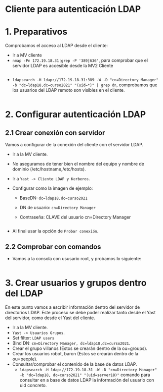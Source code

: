 # Cliente para autenticación LDAP

# 1. Preparativos

Comprobamos el acceso al LDAP desde el cliente:
- Ir a MV cliente
- `nmap -Pn 172.19.18.31|grep -P '389|636'`, para comprobar que el servidor LDAP es accesible desde la MV2 Cliente

![]()

- `ldapsearch -H ldap://172.19.18.31:389 -W -D "cn=Directory Manager" -b "dc=ldap18,dc=curso2021" "(uid=*)" | grep dn`, comprobamos que los usuarios del LDAP remoto son visibles en el cliente.

![]()

# 2. Configurar autenticación LDAP

## 2.1 Crear conexión con servidor

Vamos a configurar de la conexión del cliente con el servidor LDAP.

- Ir a la MV cliente.

- No aseguramos de tener bien el nombre del equipo y nombre de dominio (/etc/hostname,/etc/hosts).

- Ir a `Yast -> Cliente LDAP y Kerberos`.

- Configurar como la imagen de ejemplo:

  - BaseDN: `dc=ldap18,dc=curso2021`

  - DN de usuario: `cn=Directory Manager`

  - Contraseña: CLAVE del usuario cn=Directory Manager

  ![]()

- Al final usar la opción de `Probar conexión`.

## 2.2 Comprobar con comandos

- Vamos a la consola con ususario root, y probamos lo siguiente:

![]()








# 3. Crear usuarios y grupos dentro del LDAP

En este punto vamos a escribir información dentro del servidor de directorios LDAP. Este proceso se debe poder realizar tanto desde el Yast del servidor, como desde el Yast del cliente.

- Ir a la MV cliente.
- `Yast -> Usuarios Grupos`.
- Set filter: `LDAP users`
- Bind DN: `cn=Directory Manager, dc=ldap18,dc=curso2021`.
- Crear el grupo villanos (Estos se crearán dentro de la ou=groups).
- Crear los usuarios robot, baron (Estos se crearán dentro de la ou=people).
- Consultar/comprobar el contenido de la base de datos LDAP.
  - `ldapsearch -H ldap://172.19.18.31 -W -D "cn=Directory Manager" -b "dc=ldap18, dc=curso2021" "(uid=server18)"` comando para consultar en a base de datos LDAP la información del usuario con uid concreto.
